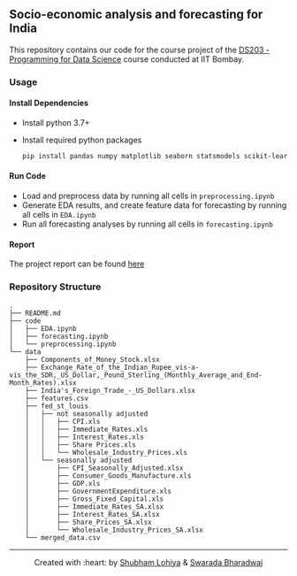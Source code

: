 ## Socio-economic analysis and forecasting for India

This repository contains our code for the course project of the [DS203 - Programming for Data Science](https://www.minds.iitb.ac.in/index.php/academics?id=20) course conducted at IIT Bombay.

### Usage

#### **Install Dependencies**

* Install python 3.7+
* Install required python packages
  
  ```bash
  pip install pandas numpy matplotlib seaborn statsmodels scikit-learn shap tqdm jupyter
  ```

#### **Run Code**

* Load and preprocess data by running all cells in `preprocessing.ipynb`
* Generate EDA results, and create feature data for forecasting by running all cells in `EDA.ipynb`
* Run all forecasting analyses by running all cells in `forecasting.ipynb`

#### **Report**
The project report can be found [here](./report.pdf)

### Repository Structure

```plain
.
├── README.md
├── code
│   ├── EDA.ipynb 
│   ├── forecasting.ipynb
│   └── preprocessing.ipynb
└── data
    ├── Components_of_Money_Stock.xlsx
    ├── Exchange_Rate_of_the_Indian_Rupee_vis-a-vis_the_SDR,_US_Dollar,_Pound_Sterling_(Monthly_Average_and_End-Month_Rates).xlsx
    ├── India's_Foreign_Trade_-_US_Dollars.xlsx
    ├── features.csv
    ├── fed_st_louis
    │   ├── not seasonally adjusted
    │   │   ├── CPI.xls
    │   │   ├── Immediate_Rates.xls
    │   │   ├── Interest_Rates.xls
    │   │   ├── Share Prices.xls
    │   │   └── Wholesale_Industry_Prices.xls
    │   └── seasonally adjusted
    │       ├── CPI_Seasonally_Adjusted.xlsx
    │       ├── Consumer_Goods_Manufacture.xls
    │       ├── GDP.xls
    │       ├── GovernmentExpenditure.xls
    │       ├── Gross_Fixed_Capital.xls
    │       ├── Immediate_Rates_SA.xlsx
    │       ├── Interest_Rates_SA.xlsx
    │       ├── Share_Prices_SA.xlsx
    │       └── Wholesale_Industry_Prices_SA.xlsx
    └── merged_data.csv
```

***
<p align='center'>Created with :heart: by <a href="https://www.linkedin.com/in/lohiya-shubham/">Shubham Lohiya</a> & <a href="https://www.linkedin.com/in/swarada-bharadwaj-5145a1174/">Swarada Bharadwaj</a></p>
